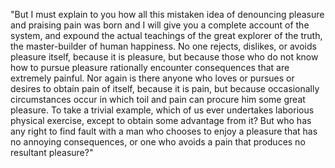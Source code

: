 "But I must explain to you how all this mistaken idea of denouncing pleasure and 
praising pain was born and I will give you a complete account of the system, and 
expound the actual teachings of the great explorer of the truth, the master-builder 
of human happiness. No one rejects, dislikes, or avoids pleasure itself, because it 
is pleasure, but because those who do not know how to pursue pleasure rationally 
encounter consequences that are extremely painful. Nor again is there anyone who 
loves or pursues or desires to obtain pain of itself, because it is pain, but because 
occasionally circumstances occur in which toil and pain can procure him some great 
pleasure. To take a trivial example, which of us ever undertakes laborious physical 
exercise, except to obtain some advantage from it? But who has any right to find 
fault with a man who chooses to enjoy a pleasure that has no annoying consequences, 
or one who avoids a pain that produces no resultant pleasure?"
